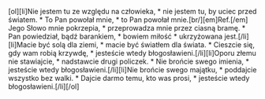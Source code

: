 [ol][li]Nie jestem tu ze względu na człowieka, * nie jestem tu, by uciec przed światem. * To Pan powołał mnie, * to Pan powołał mnie.[br/][em]Ref.[/em] Jego Słowo mnie pokrzepia, * przeprowadza mnie przez ciasną bramę. * Pan powiedział, bądź barankiem, * bowiem miłość * ukrzyżowana jest.[/li][li]Macie być solą dla ziemi, * macie być światłem dla świata. * Cieszcie się, gdy wam robią krzywdę, * jesteście wtedy błogosławieni.[/li][li]Oporu złemu nie stawiajcie, * nadstawcie drugi policzek. * Nie brońcie swego imienia, * jesteście wtedy błogosławieni.[/li][li]Nie brońcie swego majątku, * poddajcie wszystko bez walki. * Dajcie darmo temu, kto was prosi, * jesteście wtedy błogosławieni.[/li][/ol]